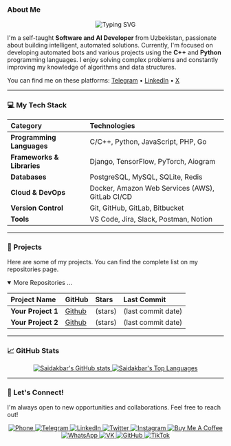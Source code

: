 ### About Me

<div align="center">
  <img src="https://readme-typing-svg.herokuapp.com/?lines=Hi,+I'm+Saidakbar!+👋;A+Software+and+AI+Developer;from+Uzbekistan;Let's+connect!&font=Fira%20Code&center=true&width=450&height=50&duration=4000&vCenter=true&pause=1" alt="Typing SVG" />
</div>

I'm a self-taught **Software and AI Developer** from Uzbekistan, passionate about building intelligent, automated solutions. Currently, I'm focused on developing automated bots and various projects using the **C++** and **Python** programming languages. I enjoy solving complex problems and constantly improving my knowledge of algorithms and data structures.

You can find me on these platforms:
[Telegram](https://t.me/NarzullayevS) • [LinkedIn](https://linkedin.com/in/narzullayevme) • [X](https://twitter.com/NarzullayevMe)

---

### 💻 My Tech Stack

| Category | Technologies |
| :--- | :--- |
| **Programming Languages** | C/C++, Python, JavaScript, PHP, Go |
| **Frameworks & Libraries** | Django, TensorFlow, PyTorch, Aiogram |
| **Databases** | PostgreSQL, MySQL, SQLite, Redis |
| **Cloud & DevOps** | Docker, Amazon Web Services (AWS), GitLab CI/CD |
| **Version Control** | Git, GitHub, GitLab, Bitbucket |
| **Tools** | VS Code, Jira, Slack, Postman, Notion |

---

### 🚀 Projects

Here are some of my projects. You can find the complete list on my repositories page.

<details open>
<summary>More Repositories ...</summary>

| Project Name | GitHub | Stars | Last Commit |
| :--- | :--- | :--- | :--- |
| **Your Project 1** | [Github](https://github.com/menarzullayev/Your_Project_1) | (stars) | (last commit date) |
| **Your Project 2** | [Github](https://github.com/menarzullayev/Your_Project_2) | (stars) | (last commit date) |

</details>

---

### 📈 GitHub Stats

<div align="center">
  <a href="https://github.com/menarzullayev">
    <img src="https://github-readme-stats.vercel.app/api?username=menarzullayev&show_icons=true&theme=dark&include_all_commits=true&count_private=true" alt="Saidakbar's GitHub stats"/>
  </a>
  <a href="https://github.com/menarzullayev">
    <img src="https://github-readme-stats.vercel.app/api/top-langs/?username=menarzullayev&layout=compact&theme=dark" alt="Saidakbar's Top Languages" />
  </a>
</div>

---

### 🤝 Let's Connect!

I'm always open to new opportunities and collaborations. Feel free to reach out!

<div align="center">
<a href="tel:+998883948797" target="_blank">
  <img src="https://img.shields.io/badge/Call-99888797-305B90?style=for-the-badge&logo=phone&logoColor=white" alt="Phone" />
</a>
<a href="https://t.me/NarzullayevS" target="_blank">
  <img src="https://img.shields.io/badge/Telegram-NarzullayevS-2CA5E0?style=for-the-badge&logo=telegram&logoColor=white" alt="Telegram" />
</a>
<a href="https://linkedin.com/in/narzullayevme" target="_blank">
  <img src="https://img.shields.io/badge/LinkedIn-narzullayevme-0077B5?style=for-the-badge&logo=linkedin&logoColor=white" alt="LinkedIn" />
</a>
<a href="https://twitter.com/NarzullayevMe" target="_blank">
  <img src="https://img.shields.io/badge/Twitter-NarzullayevMe-1DA1F2?style=for-the-badge&logo=twitter&logoColor=white" alt="Twitter" />
</a>
<a href="https://instagram.com/narzullayevme" target="_blank">
  <img src="https://img.shields.io/badge/Instagram-narzullayevme-E4405F?style=for-the-badge&logo=instagram&logoColor=white" alt="Instagram" />
</a>
<a href="https://buymeacoffee.com/narzullayevme" target="_blank">
  <img src="https://img.shields.io/badge/Buy_Me_A_Coffee-narzullayevme-FFDD00?style=for-the-badge&logo=buy-me-a-coffee&logoColor=black" alt="Buy Me A Coffee" />
</a>
<a href="https://wa.me/998883948797" target="_blank">
  <img src="https://img.shields.io/badge/WhatsApp-99888797-25D366?style=for-the-badge&logo=whatsapp&logoColor=white" alt="WhatsApp" />
</a>
<a href="http://vk.com/narzullayevme" target="_blank">
  <img src="https://img.shields.io/badge/VK-narzullayevme-4C75A3?style=for-the-badge&logo=vk&logoColor=white" alt="VK" />
</a>
<a href="https://github.com/narzullayevme" target="_blank">
  <img src="https://img.shields.io/badge/GitHub-narzullayevme-181717?style=for-the-badge&logo=github&logoColor=white" alt="GitHub" />
</a>
<a href="https://tiktok.com/@narzullayevme" target="_blank">
  <img src="https://img.shields.io/badge/TikTok-narzullayevme-000000?style=for-the-badge&logo=tiktok&logoColor=white" alt="TikTok" />
</a>
</div>

